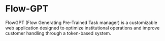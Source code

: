 # Flow-GPT
FlowGPT (Flow Generating Pre-Trained Task manager) is a customizable web application designed to optimize institutional operations and improve customer handling through a token-based system.
